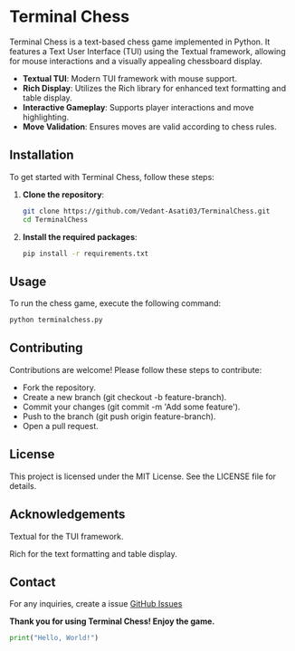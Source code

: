 <!-- Autosaved at 2024-11-18 19:54:42 -->
<!-- Autosaved at 2024-11-18 19:54:03 -->
<!-- Autosaved at 2024-11-18 19:49:46 -->
<!-- Autosaved at 2024-11-18 19:47:44 -->
<!-- Autosaved at 2024-11-18 19:47:15 -->
<!-- Autosaved at 2024-11-18 19:42:03 -->
<!-- Autosaved at 2024-11-18 19:41:00 -->
<!-- Autosaved at 2024-11-18 19:40:15 -->
<!-- Autosaved at 2024-11-18 19:39:32 -->
<!-- Autosaved at 2024-11-18 19:39:00 -->
<!-- Autosaved at 2024-11-18 19:38:33 -->
<!-- Autosaved at 2024-11-18 19:38:27 -->
<!-- Autosaved at 2024-11-18 19:35:51 -->
<!-- Autosaved at 2024-11-18 19:35:21 -->
<!-- Autosaved at 2024-11-18 19:35:05 -->
<!-- Autosaved at 2024-11-18 19:34:51 -->
<!-- Autosaved at 2024-11-18 19:28:46 -->
<!-- Autosaved at 2024-11-18 19:15:07 -->
<!-- Autosaved at 2024-11-18 19:12:29 -->
<!-- Autosaved at 2024-11-18 19:06:29 -->
<!-- Autosaved at 2024-11-18 19:05:59 -->
<!-- Autosaved at 2024-11-18 19:03:56 -->
<!-- Autosaved at 2024-11-18 19:03:24 -->
<!-- Autosaved at 2024-11-18 19:02:04 -->
<!-- Autosaved at 2024-11-18 19:01:56 -->
<!-- Autosaved at 2024-11-18 18:59:03 -->
<!-- Autosaved at 2024-11-18 18:58:31 -->
<!-- Autosaved at 2024-11-18 18:56:03 -->
<!-- Autosaved at 2024-11-18 18:55:32 -->
<!-- Autosaved at 2024-11-18 18:51:56 -->
<!-- Autosaved at 2024-11-18 18:51:45 -->
<!-- Autosaved at 2024-11-18 18:50:50 -->
<!-- Autosaved at 2024-11-18 18:48:53 -->
<!-- Autosaved at 2024-11-18 18:48:47 -->
<!-- Autosaved at 2024-11-18 18:48:08 -->
<!-- Autosaved at 2024-11-18 18:47:13 -->
<!-- Autosaved at 2024-11-18 18:46:47 -->
<!-- Autosaved at 2024-11-18 18:46:02 -->
<!-- Autosaved at 2024-11-18 18:40:34 -->
<!-- Autosaved at 2024-11-18 17:48:43 -->
<!-- Autosaved at 2024-11-18 17:48:31 -->
<!-- Autosaved at 2024-11-18 17:48:28 -->
<!-- Autosaved at 2024-11-18 12:19:04 -->
<!-- Autosaved at 2024-11-18 00:40:13 -->
<!-- Autosaved at 2024-11-18 00:39:46 -->
<!-- Autosaved at 2024-11-18 00:38:15 -->
<!-- Autosaved at 2024-11-18 00:36:10 -->
<!-- Autosaved at 2024-11-18 00:32:43 -->
<!-- Autosaved at 2024-11-18 00:29:42 -->
<!-- Autosaved at 2024-11-18 00:29:10 -->
<!-- Autosaved at 2024-11-18 00:27:49 -->
<!-- Autosaved at 2024-11-03 00:46:27 -->



# Terminal Chess

Terminal Chess is a text-based chess game implemented in Python. It features a Text User Interface (TUI) using the
Textual framework, allowing for mouse interactions and a visually appealing chessboard display.



- **Textual TUI**: Modern TUI framework with mouse support.
- **Rich Display**: Utilizes the Rich library for enhanced text formatting and table display.
- **Interactive Gameplay**: Supports player interactions and move highlighting.
- **Move Validation**: Ensures moves are valid according to chess rules.

## Installation

To get started with Terminal Chess, follow these steps:

1. **Clone the repository**:
    ```sh
    git clone https://github.com/Vedant-Asati03/TerminalChess.git
    cd TerminalChess
    ```

2. **Install the required packages**:
    ```sh
    pip install -r requirements.txt
    ```

## Usage

To run the chess game, execute the following command:

```sh
python terminalchess.py
```

## Contributing

Contributions are welcome! Please follow these steps to contribute:

* Fork the repository.
* Create a new branch (git checkout -b feature-branch).
* Commit your changes (git commit -m 'Add some feature').
* Push to the branch (git push origin feature-branch).
* Open a pull request.

## License

This project is licensed under the MIT License. See the LICENSE file for details.

## Acknowledgements

Textual for the TUI framework.

Rich for the text formatting and table display.

## Contact

For any inquiries, create a issue [GitHub Issues](https://github.com/Vedant-Asati03/TerminalChess/issues/new/choose)

**Thank you for using
Terminal Chess! Enjoy the game.**


```py
print("Hello, World!")
```